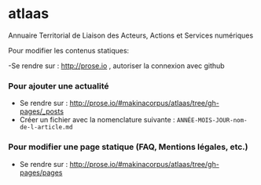 atlaas
======

Annuaire Territorial de Liaison des Acteurs, Actions et Services numériques

Pour modifier les contenus statiques:

-Se rendre sur : http://prose.io , autoriser la connexion avec github

### Pour ajouter une actualité
- Se rendre sur : http://prose.io/#makinacorpus/atlaas/tree/gh-pages/_posts
- Créer un fichier avec la nomenclature suivante :
`ANNÉE-MOIS-JOUR-nom-de-l-article.md`

### Pour modifier une page statique (FAQ, Mentions légales, etc.)
- Se rendre sur : http://prose.io/#makinacorpus/atlaas/tree/gh-pages/pages
